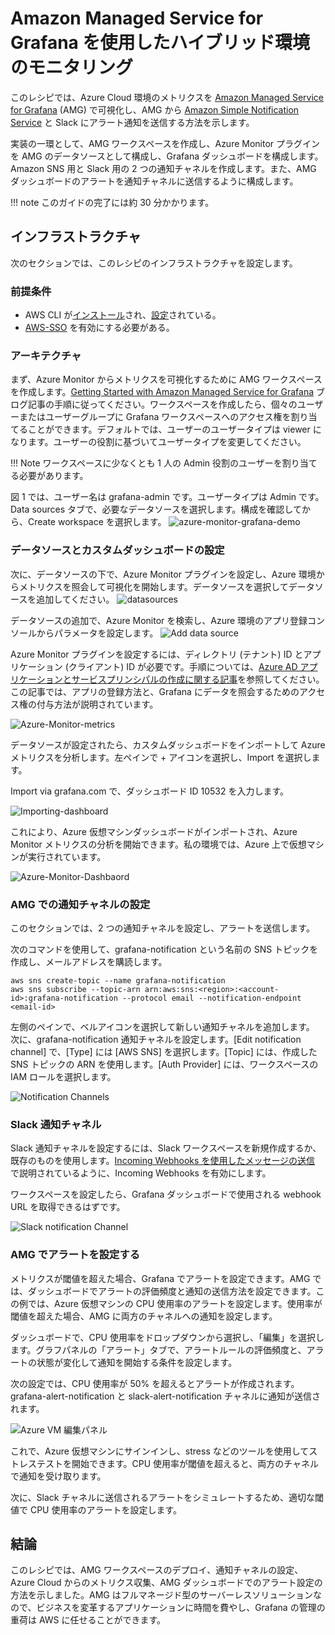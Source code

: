 # Amazon Managed Service for Grafana を使用したハイブリッド環境のモニタリング

このレシピでは、Azure Cloud 環境のメトリクスを [Amazon Managed Service for Grafana](https://aws.amazon.com/jp/grafana/) (AMG) で可視化し、AMG から [Amazon Simple Notification Service](https://docs.aws.amazon.com/ja_jp/sns/latest/dg/welcome.html) と Slack にアラート通知を送信する方法を示します。

実装の一環として、AMG ワークスペースを作成し、Azure Monitor プラグインを AMG のデータソースとして構成し、Grafana ダッシュボードを構成します。Amazon SNS 用と Slack 用の 2 つの通知チャネルを作成します。また、AMG ダッシュボードのアラートを通知チャネルに送信するように構成します。

!!! note
    このガイドの完了には約 30 分かかります。

## インフラストラクチャ
次のセクションでは、このレシピのインフラストラクチャを設定します。

### 前提条件

* AWS CLI が[インストール](https://docs.aws.amazon.com/ja_jp/cli/latest/userguide/cli-chap-install.html)され、[設定](https://docs.aws.amazon.com/ja_jp/cli/latest/userguide/cli-chap-configure.html)されている。
* [AWS-SSO](https://docs.aws.amazon.com/ja_jp/singlesignon/latest/userguide/step1.html) を有効にする必要がある。

### アーキテクチャ

まず、Azure Monitor からメトリクスを可視化するために AMG ワークスペースを作成します。[Getting Started with Amazon Managed Service for Grafana](https://aws.amazon.com/jp/blogs/news/amazon-managed-grafana-getting-started/) ブログ記事の手順に従ってください。ワークスペースを作成したら、個々のユーザーまたはユーザーグループに Grafana ワークスペースへのアクセス権を割り当てることができます。デフォルトでは、ユーザーのユーザータイプは viewer になります。ユーザーの役割に基づいてユーザータイプを変更してください。

!!! Note
    ワークスペースに少なくとも 1 人の Admin 役割のユーザーを割り当てる必要があります。

図 1 では、ユーザー名は grafana-admin です。ユーザータイプは Admin です。Data sources タブで、必要なデータソースを選択します。構成を確認してから、Create workspace を選択します。
![azure-monitor-grafana-demo](../images/azure-monitor-grafana.png)

### データソースとカスタムダッシュボードの設定

次に、データソースの下で、Azure Monitor プラグインを設定し、Azure 環境からメトリクスを照会して可視化を開始します。データソースを選択してデータソースを追加してください。
![datasources](../images/datasource.png)

データソースの追加で、Azure Monitor を検索し、Azure 環境のアプリ登録コンソールからパラメータを設定します。
![Add data source](../images/datasource-addition.png)

Azure Monitor プラグインを設定するには、ディレクトリ (テナント) ID とアプリケーション (クライアント) ID が必要です。手順については、[Azure AD アプリケーションとサービスプリンシパルの作成に関する記事](https://docs.microsoft.com/en-us/azure/active-directory/develop/howto-create-service-principal-portal)を参照してください。この記事では、アプリの登録方法と、Grafana にデータを照会するためのアクセス権の付与方法が説明されています。

![Azure-Monitor-metrics](../images/azure-monitor-metrics.png)

データソースが設定されたら、カスタムダッシュボードをインポートして Azure メトリクスを分析します。左ペインで + アイコンを選択し、Import を選択します。

Import via grafana.com で、ダッシュボード ID 10532 を入力します。

![Importing-dashboard](../images/import-dashboard.png)

これにより、Azure 仮想マシンダッシュボードがインポートされ、Azure Monitor メトリクスの分析を開始できます。私の環境では、Azure 上で仮想マシンが実行されています。

![Azure-Monitor-Dashbaord](../images/azure-dashboard.png)

### AMG での通知チャネルの設定

このセクションでは、2 つの通知チャネルを設定し、アラートを送信します。

次のコマンドを使用して、grafana-notification という名前の SNS トピックを作成し、メールアドレスを購読します。

```
aws sns create-topic --name grafana-notification
aws sns subscribe --topic-arn arn:aws:sns:<region>:<account-id>:grafana-notification --protocol email --notification-endpoint <email-id>

```

左側のペインで、ベルアイコンを選択して新しい通知チャネルを追加します。
次に、grafana-notification 通知チャネルを設定します。[Edit notification channel] で、[Type] には [AWS SNS] を選択します。[Topic] には、作成した SNS トピックの ARN を使用します。[Auth Provider] には、ワークスペースの IAM ロールを選択します。

![Notification Channels](../images/notification-channels.png)

### Slack 通知チャネル
Slack 通知チャネルを設定するには、Slack ワークスペースを新規作成するか、既存のものを使用します。[Incoming Webhooks を使用したメッセージの送信](https://api.slack.com/messaging/webhooks) で説明されているように、Incoming Webhooks を有効にします。

ワークスペースを設定したら、Grafana ダッシュボードで使用される webhook URL を取得できるはずです。

![Slack notification Channel](../images/slack-notification.png)

### AMG でアラートを設定する

メトリクスが閾値を超えた場合、Grafana でアラートを設定できます。AMG では、ダッシュボードでアラートの評価頻度と通知の送信方法を設定できます。この例では、Azure 仮想マシンの CPU 使用率のアラートを設定します。使用率が閾値を超えた場合、AMG に両方のチャネルへの通知を設定します。

ダッシュボードで、CPU 使用率をドロップダウンから選択し、「編集」を選択します。グラフパネルの「アラート」タブで、アラートルールの評価頻度と、アラートの状態が変化して通知を開始する条件を設定します。

次の設定では、CPU 使用率が 50% を超えるとアラートが作成されます。grafana-alert-notification と slack-alert-notification チャネルに通知が送信されます。

![Azure VM 編集パネル](../images/alert-config.png)

これで、Azure 仮想マシンにサインインし、stress などのツールを使用してストレステストを開始できます。CPU 使用率が閾値を超えると、両方のチャネルで通知を受け取ります。

次に、Slack チャネルに送信されるアラートをシミュレートするため、適切な閾値で CPU 使用率のアラートを設定します。

## 結論

このレシピでは、AMG ワークスペースのデプロイ、通知チャネルの設定、Azure Cloud からのメトリクス収集、AMG ダッシュボードでのアラート設定の方法を示しました。AMG はフルマネージド型のサーバーレスソリューションなので、ビジネスを変革するアプリケーションに時間を費やし、Grafana の管理の重荷は AWS に任せることができます。
